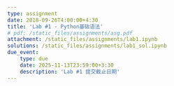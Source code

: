 ```yaml
---
type: assignment
date: 2018-09-26T4:00:00+4:30
title: 'Lab #1 - Python基础语法'
# pdf: /static_files/assignments/asg.pdf
attachment: /static_files/assignments/lab1.ipynb
solutions: /static_files/assignments/lab1_sol.ipynb
due_event: 
    type: due
    date: 2025-11-13T23:59:00+3:30
    description: 'Lab #1 提交截止日期'
---
```



